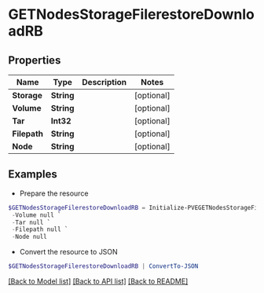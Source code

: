 # GETNodesStorageFilerestoreDownloadRB
## Properties

Name | Type | Description | Notes
------------ | ------------- | ------------- | -------------
**Storage** | **String** |  | [optional] 
**Volume** | **String** |  | [optional] 
**Tar** | **Int32** |  | [optional] 
**Filepath** | **String** |  | [optional] 
**Node** | **String** |  | [optional] 

## Examples

- Prepare the resource
```powershell
$GETNodesStorageFilerestoreDownloadRB = Initialize-PVEGETNodesStorageFilerestoreDownloadRB  -Storage null `
 -Volume null `
 -Tar null `
 -Filepath null `
 -Node null
```

- Convert the resource to JSON
```powershell
$GETNodesStorageFilerestoreDownloadRB | ConvertTo-JSON
```

[[Back to Model list]](../README.md#documentation-for-models) [[Back to API list]](../README.md#documentation-for-api-endpoints) [[Back to README]](../README.md)

